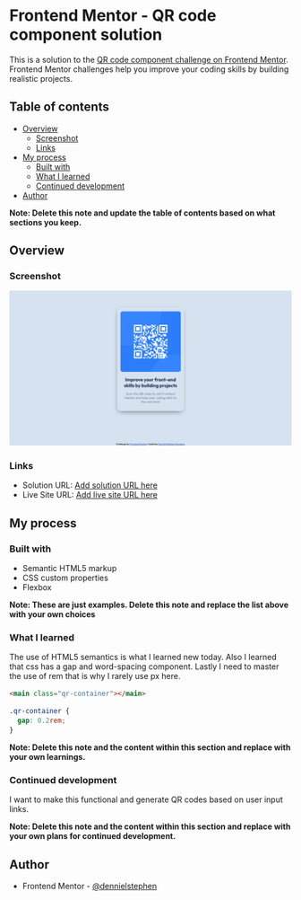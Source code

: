 # Frontend Mentor - QR code component solution

This is a solution to the [QR code component challenge on Frontend Mentor](https://www.frontendmentor.io/challenges/qr-code-component-iux_sIO_H). Frontend Mentor challenges help you improve your coding skills by building realistic projects. 

## Table of contents

- [Overview](#overview)
  - [Screenshot](#screenshot)
  - [Links](#links)
- [My process](#my-process)
  - [Built with](#built-with)
  - [What I learned](#what-i-learned)
  - [Continued development](#continued-development)
- [Author](#author)

**Note: Delete this note and update the table of contents based on what sections you keep.**

## Overview

### Screenshot

![](./design/qr-component-solution.png)


### Links

- Solution URL: [Add solution URL here](https://your-solution-url.com)
- Live Site URL: [Add live site URL here](https://your-live-site-url.com)

## My process

### Built with

- Semantic HTML5 markup
- CSS custom properties
- Flexbox

**Note: These are just examples. Delete this note and replace the list above with your own choices**

### What I learned

The use of HTML5 semantics is what I learned new today. Also I learned that css has a gap and word-spacing component. Lastly I need to master the use of rem that is why I rarely use px here.

```html
<main class="qr-container"></main>
```
```css
.qr-container {
  gap: 0.2rem;
}
```


**Note: Delete this note and the content within this section and replace with your own learnings.**

### Continued development

I want to make this functional and generate QR codes based on user input links.

**Note: Delete this note and the content within this section and replace with your own plans for continued development.**

## Author

- Frontend Mentor - [@dennielstephen](https://www.frontendmentor.io/profile/dennielstephen)

